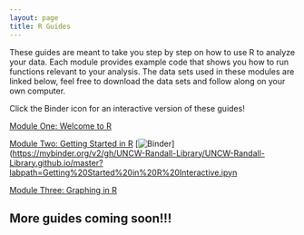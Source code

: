 ```yaml
---
layout: page
title: R Guides
---
```


These guides are meant to take you step by step on how to use R to analyze your data. Each module provides example code that shows you how to run functions relevant to your analysis. The data sets used in these modules are linked below, feel free to download the data sets and follow along on your own computer. 

Click the Binder icon for an interactive version of these guides!



[Module One: Welcome to R](2022-04-06-welcome-to-r.md)


[Module Two: Getting Started in R](Module2.md) 
[![Binder](https://mybinder.org/badge_logo.svg)](https://mybinder.org/v2/gh/UNCW-Randall-Library/UNCW-Randall-Library.github.io/master?labpath=Getting%20Started%20in%20R%20Interactive.ipyn

[Module Three: Graphing in R](Module3.md)


## More guides coming soon!!!
